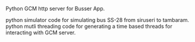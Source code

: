 Python GCM http server for Busser App.

python simulator code for simulating bus SS-28 from siruseri to tambaram.
python mutli threading code for generating a time based threads for interacting with GCM server.